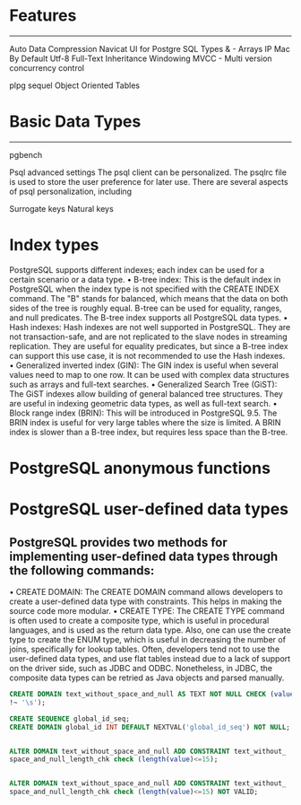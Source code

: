 # Features
--------------------------------
Auto Data Compression
Navicat UI for Postgre SQL
Types &  - Arrays IP Mac
By Default Utf-8
Full-Text
Inheritance
Windowing
MVCC - Multi version concurrency control

plpg sequel
Object Oriented Tables

# Basic Data Types
---------------------------------
pgbench


Psql advanced settings
The psql client can be personalized. The psqlrc file is used to store the user
preference for later use. There are several aspects of psql personalization, including

Surrogate keys
Natural keys

# Index types
PostgreSQL supports different indexes; each index can be used for a certain scenario
or a data type.
• B-tree index: This is the default index in PostgreSQL when the index type is
not specified with the CREATE INDEX command. The "B" stands for balanced,
which means that the data on both sides of the tree is roughly equal. B-tree
can be used for equality, ranges, and null predicates. The B-tree index
supports all PostgreSQL data types.
• Hash indexes: Hash indexes are not well supported in PostgreSQL. They are
not transaction-safe, and are not replicated to the slave nodes in streaming
replication. They are useful for equality predicates, but since a B-tree index
can support this use case, it is not recommended to use the Hash indexes.
• Generalized inverted index (GIN): The GIN index is useful when several
values need to map to one row. It can be used with complex data structures
such as arrays and full-text searches.
• Generalized Search Tree (GiST): The GiST indexes allow building of general
balanced tree structures. They are useful in indexing geometric data types,
as well as full-text search.
• Block range index (BRIN): This will be introduced in PostgreSQL 9.5. The
BRIN index is useful for very large tables where the size is limited. A BRIN
index is slower than a B-tree index, but requires less space than the B-tree.



# PostgreSQL anonymous functions

# PostgreSQL user-defined data types
## PostgreSQL provides two methods for implementing user-defined data types through the following commands:
• CREATE DOMAIN: The CREATE DOMAIN command allows developers to
create a user-defined data type with constraints. This helps in making the source code more modular.
• CREATE TYPE: The CREATE TYPE command is often used to create a
composite type, which is useful in procedural languages, and is used as the return data type. Also, one can use the create type to create the ENUM type, which is useful in decreasing the number of joins, specifically for lookup tables.
Often, developers tend not to use the user-defined data types, and use flat tables instead due to a lack of support on the driver side, such as JDBC and ODBC.
Nonetheless, in JDBC, the composite data types can be retried as Java objects and parsed manually.

```sql
CREATE DOMAIN text_without_space_and_null AS TEXT NOT NULL CHECK (value 
!~ '\s');

CREATE SEQUENCE global_id_seq;
CREATE DOMAIN global_id INT DEFAULT NEXTVAL('global_id_seq') NOT NULL;


ALTER DOMAIN text_without_space_and_null ADD CONSTRAINT text_without_
space_and_null_length_chk check (length(value)<=15);


ALTER DOMAIN text_without_space_and_null ADD CONSTRAINT text_without_
space_and_null_length_chk check (length(value)<=15) NOT VALID;
```

